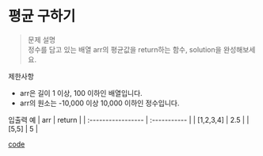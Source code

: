 # 평균 구하기

> 문제 설명<br>
정수를 담고 있는 배열 arr의 평균값을 return하는 함수, solution을 완성해보세요.

제한사항
- arr은 길이 1 이상, 100 이하인 배열입니다.
- arr의 원소는 -10,000 이상 10,000 이하인 정수입니다.

입출력 예
| arr | return | 
| :----------------- | :-----------  | 
| [1,2,3,4] | 2.5 |
| [5,5] | 5 |

[code](https://github.com/JiHoonAHN/CodingTest/blob/main/One%20Level/%ED%8F%89%EA%B7%A0%20%EA%B5%AC%ED%95%98%EA%B8%B0.swift)